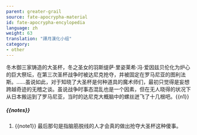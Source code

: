 ```yaml
---
parent: greater-grail
source: fate-apocrypha-material
id: fate-apocrypha-encylopedia
language: zh
weight: 63
translation: "譯月漢化小组"
category:
- other
---
```


冬木御三家铸造的大圣杯，冬之圣女的羽斯缇萨·里姿莱希·冯·爱因兹贝伦化为炉心的巨大祭坛，在第三次圣杯战争时被达尼克抢夺，并被固定在罗马尼亚的图利法斯。……虽说如此，对于知晓了大圣杯是何种道具的魔术师们，最初只觉得是妄想跨越奇迹的无稽之谈。虽说战争时事态混乱也是一个因素，但在无人晓得的状况下从日本搬运到了罗马尼亚，当时的达尼克大概脑中的螺丝迸飞了十几根吧。{{n1}}

##### {{notes}}

1. {{note1}} 最后那句是指脑筋脱线的人才会真的做出抢夺大圣杯这种傻事。
